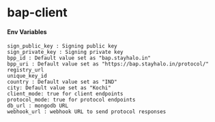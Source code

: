 # bap-client

#### Env Variables
    sign_public_key : Signing public key
    sign_private_key : Signing private key
    bpp_id : Default value set as "bap.stayhalo.in"
    bpp_uri : Default value set as "https://bap.stayhalo.in/protocol/"
    registry_url
    unique_key_id
    country : Default value set as "IND"
    city: Default value set as "Kochi"
    client_mode: true for client endpoints
    protocol_mode: true for protocol endpoints
    db_url : mongodb URL
    webhook_url : webhook URL to send protocol responses